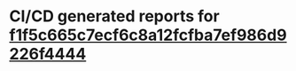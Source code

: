 # CI/CD generated reports for [f1f5c665c7ecf6c8a12fcfba7ef986d9226f4444](https://github.com/hydephp/develop/commit/f1f5c665c7ecf6c8a12fcfba7ef986d9226f4444)
